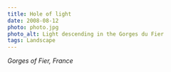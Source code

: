 ```yaml
---
title: Hole of light
date: 2008-08-12
photo: photo.jpg
photo_alt: Light descending in the Gorges du Fier
tags: Landscape
---
```


*Gorges of Fier, France*
